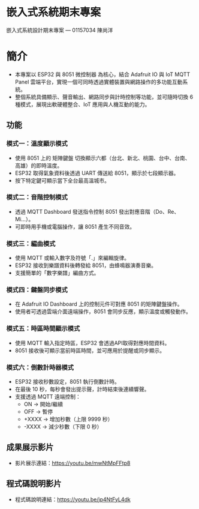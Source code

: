 # 嵌入式系統期末專案
嵌入式系統設計期末專案 — 01157034 陳尚洋

# 簡介
- 本專案以 ESP32 與 8051 微控制器 為核心，結合 Adafruit IO 與 IoT MQTT Panel 雲端平台，實現一個可同時透過實體裝置與網路操作的多功能互動系統。
- 整個系統具備顯示、聲音輸出、網路同步與計時控制等功能，並可隨時切換 6 種模式，展現出軟硬體整合、IoT 應用與人機互動的能力。

## 功能

### 模式一：溫度顯示模式
- 使用 8051 上的 矩陣鍵盤 切換顯示六都（台北、新北、桃園、台中、台南、高雄）的即時溫度。
- ESP32 取得氣象資料後透過 UART 傳送給 8051，顯示於七段顯示器。
- 按下特定鍵可顯示當下全台最高溫城市。

### 模式二：音階控制模式
- 透過 MQTT Dashboard 發送指令控制 8051 發出對應音階（Do、Re、Mi…）。
- 可即時用手機或電腦操作，讓 8051 產生不同音效。

### 模式三：編曲模式
- 使用 MQTT 或輸入數字及符號「.」來編輯旋律。
- ESP32 接收到樂譜資料後轉發給 8051，由蜂鳴器演奏音樂。
- 支援簡單的「數字樂譜」編曲方式。

### 模式四：鍵盤同步模式
- 在 Adafruit IO Dashboard 上的控制元件可對應 8051 的矩陣鍵盤操作。
- 使用者可透過雲端介面遠端操作，8051 會同步反應，顯示溫度或觸發動作。

### 模式五：時區時間顯示模式
- 使用 MQTT 輸入指定時區，ESP32 會透過API取得對應時間資料。
- 8051 接收後可顯示當前時區時間，並可應用於提醒或同步顯示。

### 模式六：倒數計時器模式
- ESP32 接收秒數設定，8051 執行倒數計時。
- 在最後 10 秒，每秒會發出提示聲，計時結束後連續響聲。
- 支援透過 MQTT 遠端控制：
  * ON → 開始/繼續
  * OFF → 暫停
  * +XXXX → 增加秒數（上限 9999 秒）
  * -XXXX → 減少秒數（下限 0 秒）

## 成果展示影片
- 影片展示連結：https://youtu.be/mwNtMpFFtp8

## 程式碼說明影片
- 程式碼說明連結：https://youtu.be/jp4NtFyL4dk
